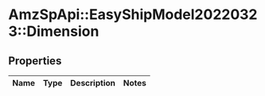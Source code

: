 # AmzSpApi::EasyShipModel20220323::Dimension

## Properties
Name | Type | Description | Notes
------------ | ------------- | ------------- | -------------


